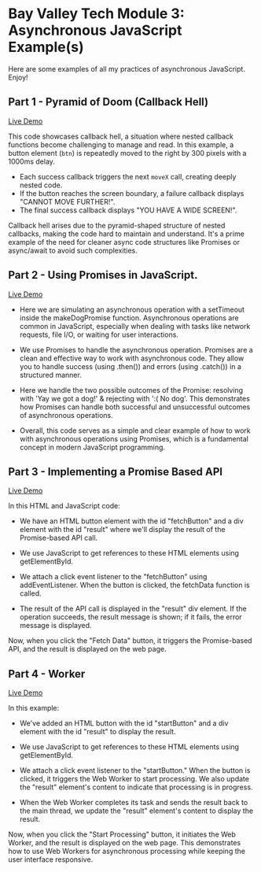 # Bay Valley Tech Module 3: Asynchronous JavaScript Example(s)

Here are some examples of all my practices of asynchronous JavaScript. Enjoy!

## Part 1 - Pyramid of Doom (Callback Hell)

[Live Demo](https://kaleidoscopic-youtiao-c931d5.netlify.app/)

This code showcases callback hell, a situation where nested callback functions become challenging to manage and read. In this example, a button element (`btn`) is repeatedly moved to the right by 300 pixels with a 1000ms delay.

- Each success callback triggers the next `moveX` call, creating deeply nested code.
- If the button reaches the screen boundary, a failure callback displays "CANNOT MOVE FURTHER!".
- The final success callback displays "YOU HAVE A WIDE SCREEN!".

Callback hell arises due to the pyramid-shaped structure of nested callbacks, making the code hard to maintain and understand. It's a prime example of the need for cleaner async code structures like Promises or async/await to avoid such complexities.

## Part 2 - Using Promises in JavaScript.

[Live Demo](https://aquamarine-kashata-2b241d.netlify.app/)

- Here we are simulating an asynchronous operation with a setTimeout inside the makeDogPromise function. Asynchronous operations are common in JavaScript, especially when dealing with tasks like network requests, file I/O, or waiting for user interactions.

- We use Promises to handle the asynchronous operation. Promises are a clean and effective way to work with asynchronous code. They allow you to handle success (using .then()) and errors (using .catch()) in a structured manner.

- Here we handle the two possible outcomes of the Promise: resolving with 'Yay we got a dog!' & rejecting with ':( No dog'. This demonstrates how Promises can handle both successful and unsuccessful outcomes of asynchronous operations.

- Overall, this code serves as a simple and clear example of how to work with asynchronous operations using Promises, which is a fundamental concept in modern JavaScript programming.

## Part 3 - Implementing a Promise Based API

[Live Demo](https://quiet-clafoutis-163976.netlify.app/)

In this HTML and JavaScript code:

- We have an HTML button element with the id "fetchButton" and a div element with the id "result" where we'll display the result of the Promise-based API call.

- We use JavaScript to get references to these HTML elements using getElementById.

- We attach a click event listener to the "fetchButton" using addEventListener. When the button is clicked, the fetchData function is called.

- The result of the API call is displayed in the "result" div element. If the operation succeeds, the result message is shown; if it fails, the error message is displayed.

Now, when you click the "Fetch Data" button, it triggers the Promise-based API, and the result is displayed on the web page.

## Part 4 - Worker

[Live Demo](https://creative-cucurucho-cd8bff.netlify.app/)

In this example:

- We've added an HTML button with the id "startButton" and a div element with the id "result" to display the result.

- We use JavaScript to get references to these HTML elements using getElementById.

- We attach a click event listener to the "startButton." When the button is clicked, it triggers the Web Worker to start processing. We also update the "result" element's content to indicate that processing is in progress.

- When the Web Worker completes its task and sends the result back to the main thread, we update the "result" element's content to display the result.

Now, when you click the "Start Processing" button, it initiates the Web Worker, and the result is displayed on the web page. This demonstrates how to use Web Workers for asynchronous processing while keeping the user interface responsive.
